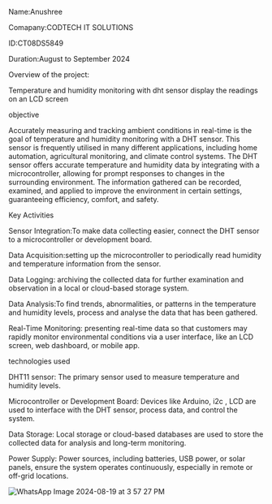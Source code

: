 Name:Anushree

Comapany:CODTECH IT SOLUTIONS

ID:CT08DS5849

Duration:August to September 2024


Overview of the project:

 Temperature and humidity monitoring with dht sensor display the readings on an LCD screen

objective

Accurately measuring and tracking ambient conditions in real-time is the goal of temperature and humidity monitoring with a DHT sensor. This sensor is frequently utilised in many different applications, including home automation, agricultural monitoring, and climate control systems. The DHT sensor offers accurate temperature and humidity data by integrating with a microcontroller, allowing for prompt responses to changes in the surrounding environment. The information gathered can be recorded, examined, and applied to improve the environment in certain settings, guaranteeing efficiency, comfort, and safety.

Key Activities

Sensor Integration:To make data collecting easier, connect the DHT sensor to a microcontroller or development board.

Data Acquisition:setting up the microcontroller to periodically read humidity and temperature information from the sensor.

Data Logging: archiving the collected data for further examination and observation in a local or cloud-based storage system.
 
Data Analysis:To find trends, abnormalities, or patterns in the temperature and humidity levels, process and analyse the data that has been gathered.

Real-Time Monitoring: presenting real-time data so that customers may rapidly monitor environmental conditions via a user interface, like an LCD screen, web dashboard, or mobile app.


technologies used

DHT11 sensor: The primary sensor used to measure temperature and humidity levels. 

Microcontroller or Development Board: Devices like Arduino, i2c , LCD are used to interface with the DHT sensor, process data, and control the system.

Data Storage: Local storage or cloud-based databases are used to store the collected data for analysis and long-term monitoring.

Power Supply: Power sources, including batteries, USB power, or solar panels, ensure the system operates continuously, especially in remote or off-grid locations.


![WhatsApp Image 2024-08-19 at 3 57 27 PM](https://github.com/user-attachments/assets/01c5c3db-e216-4b9e-8bc2-cebb5e87cc1a)
